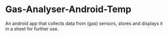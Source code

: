 # Gas-Analyser-Android-Temp
An android app that collects data from (gas) sensors, stores and displays it in a sheet for further use. 
